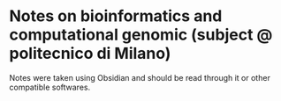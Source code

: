 # Notes on bioinformatics and computational genomic (subject @ politecnico di Milano)
Notes were taken using Obsidian and should be read through it or other compatible softwares.
